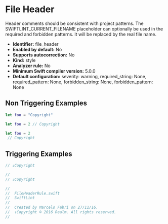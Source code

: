 # File Header

Header comments should be consistent with project patterns. The SWIFTLINT_CURRENT_FILENAME placeholder can optionally be used in the required and forbidden patterns. It will be replaced by the real file name.

* **Identifier:** file_header
* **Enabled by default:** No
* **Supports autocorrection:** No
* **Kind:** style
* **Analyzer rule:** No
* **Minimum Swift compiler version:** 5.0.0
* **Default configuration:** severity: warning, required_string: None, required_pattern: None, forbidden_string: None, forbidden_pattern: None

## Non Triggering Examples

```swift
let foo = "Copyright"
```

```swift
let foo = 2 // Copyright
```

```swift
let foo = 2
 // Copyright
```

## Triggering Examples

```swift
// ↓Copyright

```

```swift
//
// ↓Copyright
```

```swift
//
//  FileHeaderRule.swift
//  SwiftLint
//
//  Created by Marcelo Fabri on 27/11/16.
//  ↓Copyright © 2016 Realm. All rights reserved.
//
```